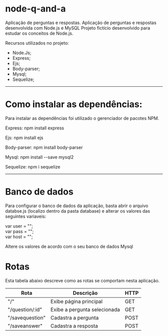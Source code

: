 # node-q-and-a
Aplicação de perguntas e respostas.
Aplicação de perguntas e respostas desenvolvida com Node.js e MySQL
Projeto fictício desenvolvido para estudar os conceitos de Node.js.

Recursos utilizados no projeto:
- Node.Js;
- Express;
- Ejs;
- Body-parser;
- Mysql;
- Sequelize; 
<hr>
<h1>Como instalar as dependências:</h1>
<p>Para instalar as dependências foi utilizado o gerenciador de pacotes NPM.</p>

<p>Express: npm install express</p>

<p>Ejs: npm install ejs</p>

<p>Body-parser: npm install body-parser</p>

<p>Mysql: npm install --save mysql2</p>

<p>Sequelize: npm i sequelize</p>

<hr>
<h1> Banco de dados </h1>
<p>Para configurar o banco de dados da aplicação, basta abrir o arquivo databse.js (localizo dentro da pasta database) e alterar os valores das seguintes variaveis:</p>
var user = ""; <br>
var pass = ""; <br>
var host = ""; <br>
<p>Altere os valores de acordo com o seu banco de dados Mysql</p>

<h1>Rotas</h1>
<p>Esta tabela abaixo descreve como as rotas se comportam nesta aplicação.</p>
<table>
<thead>
  <tr>
    <th>Rota</th>
    <th>Descrição</th>
    <th>HTTP</th>
  </tr>
</thead>
<tbody>
  <tr>
    <td>"/"</td>
    <td>Exibe página principal</td>
    <td>GET</td>
  </tr>
  <tr>
    <td>"/question/:id"</td>
    <td>Exibe a pergunta selecionada</td>
    <td>GET</td>
  </tr>
  <tr>
    <td>"/savequestion"</td>
    <td>Cadastra a pergunta</td>
    <td>POST</td>
  </tr>
  <tr>
    <td>"/saveanswer"</td>
    <td>Cadastra a resposta</td>
    <td>POST</td>
  </tr>
</tbody>
</table>

